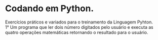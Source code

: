 # Codando em Python.
 Exercícios práticos e variados para o treinamento da Linguagem Pyhton. <br>
 1° Um programa que ler dois número digitados pelo usuário e executa as quatro operações matemáticas retornando o resultado para o usuário.<br>
